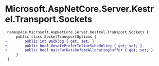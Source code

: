 # Microsoft.AspNetCore.Server.Kestrel.Transport.Sockets

``` diff
 namespace Microsoft.AspNetCore.Server.Kestrel.Transport.Sockets {
     public class SocketTransportOptions {
+        public int Backlog { get; set; }
+        public bool UnsafePreferInlineScheduling { get; set; }
+        public bool WaitForDataBeforeAllocatingBuffer { get; set; }
     }
 }
```

